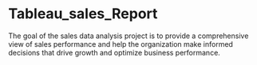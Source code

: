 # Tableau_sales_Report
The goal of the sales data analysis project is to provide a comprehensive view of sales performance and help the organization make informed decisions that drive growth and optimize business performance.
